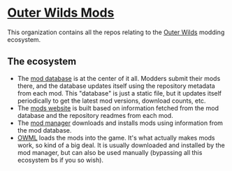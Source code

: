 # [Outer Wilds Mods](https://outerwildsmods.com)

This organization contains all the repos relating to the [Outer Wilds](https://store.steampowered.com/app/753640/Outer_Wilds/) modding ecosystem.

## The ecosystem

- The [mod database](https://github.com/ow-mods/ow-mod-db) is at the center of it all. Modders submit their mods there, and the database updates itself using the repository metadata from each mod. This "database" is just a static file, but it updates itself periodically to get the latest mod versions, download counts, etc.
- The [mods website](https://github.com/ow-mods/outerwildsmods.com) is built based on information fetched from the mod database and the repository readmes from each mod.
- The [mod manager](https://github.com/ow-mods/ow-mod-manager) downloads and installs mods using information from the mod database.
- [OWML](https://github.com/amazingalek/OWML) loads the mods into the game. It's what actually makes mods work, so kind of a big deal. It is usually downloaded and installed by the mod manager, but can also be used manually (bypassing all this ecosystem bs if you so wish).
